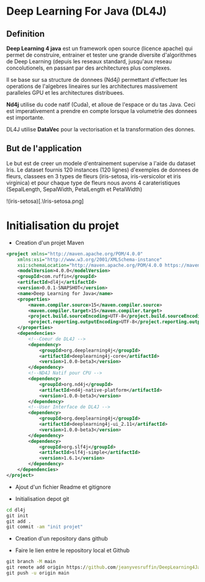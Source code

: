 # Deep Learning For Java (DL4J)

## Definition

**Deep Learning 4 java** est un framework open source (licence apache) qui permet de construire, entrainer et tester une grande diversite d'algorithmes de Deep Learning (depuis les reseaux standard, jusqu'aux reseau concolutionels, en passant par des architectures plus complexes.

Il se base sur sa structure de donnees (Nd4j) permettant d'effectuer les operations de l'algebres lineaires sur les architectures massivement paralleles GPU et les architectures distribuees.

**Nd4j** utilise du code natif (Cuda), et alloue de l'espace or du tas Java. Ceci est imperativement a prendre en compte lorsque la volumetrie des donnees est importante.

DL4J utilise **DataVec** pour la vectorisation et la transformation des donnes.

## But de l'application

Le but est de creer un modele d'entrainement supervise a l'aide du dataset Iris. Le dataset fournis 120 instances (120 lignes) d'exemples de donnees de fleurs, classees en 3 types de fleurs (iris-setosa, iris-versicolor et iris virginica) et pour chaque type de fleurs nous avons 4 carateristiques (SepalLength, SepalWidth, PetalLength et PetalWidth)

!(iris-setosa)[.\Iris-setosa.png]



# Initialisation du projet

* Creation d'un projet Maven


```xml
<project xmlns="http://maven.apache.org/POM/4.0.0"
	xmlns:xsi="http://www.w3.org/2001/XMLSchema-instance"
	xsi:schemaLocation="http://maven.apache.org/POM/4.0.0 https://maven.apache.org/xsd/maven-4.0.0.xsd">
	<modelVersion>4.0.0</modelVersion>
	<groupId>com.ruffin</groupId>
	<artifactId>dl4j</artifactId>
	<version>0.0.1-SNAPSHOT</version>
	<name>Deep Learning for Java</name>
	<properties>
		<maven.compiler.source>15</maven.compiler.source>
		<maven.compiler.target>15</maven.compiler.target>
		<project.build.sourceEncoding>UTF-8</project.build.sourceEncoding>
		<project.reporting.outputEncoding>UTF-8</project.reporting.outputEncoding>
	</properties>
	<dependencies>
		<!--Coeur de DL4J -->
		<dependency>
			<groupId>org.deeplearning4j</groupId>
			<artifactId>deeplearning4j-core</artifactId>
			<version>1.0.0-beta3</version>
		</dependency>
		<!--ND4J Natif pour CPU -->
		<dependency>
			<groupId>org.nd4j</groupId>
			<artifactId>nd4j-native-platform</artifactId>
			<version>1.0.0-beta3</version>
		</dependency>
		<!--User Interface de DL4J -->
		<dependency>
			<groupId>org.deeplearning4j</groupId>
			<artifactId>deeplearning4j-ui_2.11</artifactId>
			<version>1.0.0-beta3</version>
		</dependency>
		<dependency>
			<groupId>org.slf4j</groupId>
			<artifactId>slf4j-simple</artifactId>
			<version>1.6.1</version>
		</dependency>
	</dependencies>
</project>
```


* Ajout d'un fichier Readme et gitignore

* Initialisation depot git

```cmd
cd dl4j
git init
git add .
git commit -am "init projet"
```

* Creation d'un repository dans github

* Faire le lien entre le repository local et Github

```cmd
git branch -M main
git remote add origin https://github.com/jeanyvesruffin/DeepLearning4Java.git
git push -u origin main
```


